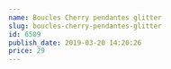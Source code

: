 ```yaml
---
name: Boucles Cherry pendantes glitter
slug: boucles-cherry-pendantes-glitter
id: 6509
publish_date: 2019-03-20 14:20:26
price: 29
---
```

